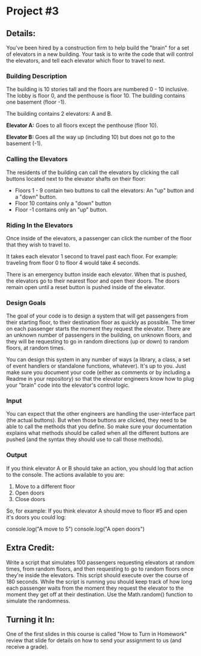 # Project #3

## Details:
 
You've been hired by a construction firm to help build the "brain" for a set of elevators in a new building. Your task is to write the code that will control the elevators, and tell each elevator which floor to travel to next.

### Building Description

The building is 10 stories tall and the floors are numbered 0 - 10 inclusive. The lobby is floor 0, and the penthouse is floor 10. The building contains one basement (floor -1).

The building contains 2 elevators: A and B.

**Elevator A:** Goes to all floors except the penthouse (floor 10).

**Elevator B:** Goes all the way up (including 10) but does not go to the basement (-1).

### Calling the Elevators

The residents of the building can call the elevators by clicking the call buttons located next to the elevator shafts on their floor:

- Floors 1 - 9 contain two buttons to call the elevators: An "up" button and a "down" button.
- Floor 10 contains only a "down" button
- Floor -1 contains only an "up" button.

### Riding In the Elevators

Once inside of the elevators, a passenger can click the number of the floor that they wish to travel to.

It takes each elevator 1 second to travel past each floor. For example: traveling from floor 0 to floor 4 would take 4 seconds.

There is an emergency button inside each elevator. When that is pushed, the elevators go to their nearest floor and open their doors. The doors remain open until a reset button is pushed inside of the elevator.

### Design Goals

The goal of your code is to design a system that will get passengers from their starting floor, to their destination floor as quickly as possible. The timer on each passenger starts the moment they request the elevator. There are an unknown number of passengers in the building, on unknown floors, and they will be requesting to go in random directions (up or down) to random floors, at random times.

You can design this system in any number of ways (a library, a class, a set of event handlers or standalone functions, whatever). It's up to you. Just make sure you document your code (either as comments or by including a Readme in your repository) so that the elevator engineers know how to plug your "brain" code into the elevator's control logic.

### Input

You can expect that the other engineers are handling the user-interface part (the actual buttons). But when those buttons are clicked, they need to be able to call the methods that you define. So make sure your documentation explains what methods should be called when all the different buttons are pushed (and the syntax they should use to call those methods).

### Output

If you think elevator A or B should take an action, you should log that action to the console. The actions available to you are:

1. Move to a different floor
2. Open doors
3. Close doors

So, for example: If you think elevator A should move to floor #5 and open it's doors you could log:

console.log("A move to 5")
console.log("A open doors")

## Extra Credit:

Write a script that simulates 100 passengers requesting elevators at random times, from random floors, and then requesting to go to random floors once they're inside the elevators. This script should execute over the course of 180 seconds. While the script is running you should keep track of how long each passenger waits from the moment they request the elevator to the moment they get off at their destination. Use the Math.random() function to simulate the randomness.

## Turning it In:

One of the first slides in this course is called "How to Turn in Homework" review that slide for details on how to send your assignment to us (and receive a grade).